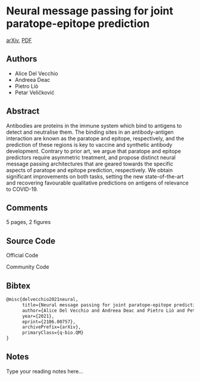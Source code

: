 
# Neural message passing for joint paratope-epitope prediction

[arXiv](https://arxiv.org/abs/2106.0757), [PDF](https://arxiv.org/pdf/2106.0757.pdf)

## Authors

- Alice Del Vecchio
- Andreea Deac
- Pietro Liò
- Petar Veličković

## Abstract

Antibodies are proteins in the immune system which bind to antigens to detect and neutralise them. The binding sites in an antibody-antigen interaction are known as the paratope and epitope, respectively, and the prediction of these regions is key to vaccine and synthetic antibody development. Contrary to prior art, we argue that paratope and epitope predictors require asymmetric treatment, and propose distinct neural message passing architectures that are geared towards the specific aspects of paratope and epitope prediction, respectively. We obtain significant improvements on both tasks, setting the new state-of-the-art and recovering favourable qualitative predictions on antigens of relevance to COVID-19.

## Comments

5 pages, 2 figures

## Source Code

Official Code



Community Code



## Bibtex

```tex
@misc{delvecchio2021neural,
      title={Neural message passing for joint paratope-epitope prediction}, 
      author={Alice Del Vecchio and Andreea Deac and Pietro Liò and Petar Veličković},
      year={2021},
      eprint={2106.00757},
      archivePrefix={arXiv},
      primaryClass={q-bio.QM}
}
```

## Notes

Type your reading notes here...

